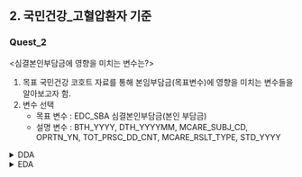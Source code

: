 ## 2. 국민건강_고혈압환자 기준
### Quest_2

<심결본인부담금에 영향을 미치는 변수는?>

1. 목표
국민건강 코호트 자료를 통해 본임부담금(목표변수)에 영향을 미치는 변수들을 알아보고자 함. 
2. 변수 선택
   - 목표 변수 : EDC_SBA 심결본인부담금(본인 부담금) 
   - 설명 변수 : BTH_YYYY, DTH_YYYYMM, MCARE_SUBJ_CD, OPRTN_YN, TOT_PRSC_DD_CNT, MCARE_RSLT_TYPE, STD_YYYY

<details>

<summary> DDA </summary>


| 변수 | 변수이름 | 설명 | 유형 |
| :--:| :--: | :--: | :--: |
| EDC_SBA | 심결본인부담금 | 해당 환자가 부담하는 진료비의 금액 | 연속형 |
| MCARE_SUBJ_CD | 진료 과목 코드 | 환자의 진료과목을 식별하는 코드 | 범주형 |
| OPRTN_YN | 수술 여부 | 해당 환자가 수술을 받았는지 여부 | 범주형 |
| MCARE_RSLT_TYPE	| 진료 결과 구분 | 환자의 진료 결과를 구분하는 코드 | 범주형 |


</details>


<details>

<summary> EDA </summary>


<details>

<summary> MJ </summary>

### 1.EDC_SBA 심결본인부담금과 / MCARE_SUBJ_CD : 진료과목코드.
- 범주형
- 진료과목코드가 4(외과)인 경우 평균의 값(69366.666667)으로 4(외과)가 가장 많다. 
![Alt text](image-3.png)

### 2.EDC_SBA 심결본인부담금과 / OPRTN_YN 수술여부
- 범주형
- 분석결과 수술(9)한 환자들의 본인 부담금비율이 더 높은 것을 확인할 수 있음. 
![Alt text](image-5.png)

### 3.EDC_SBA 심결본인부담금과 / MCARE_RSLT_TYPE 진료결과구분
- 최종상태  1: 계속, 2: 이송, 3: 회송, 4 :사망, 9: 퇴원 또는 외래치료 종결 
- 범주형
- 9 . 퇴원 또는 외래치료 종결의 본인부담금이 가장 높은 것을 확인 할 수 있음 
![Alt text](image-6.png)


</details>

</details>
